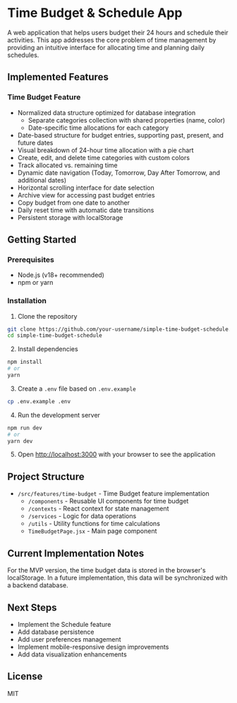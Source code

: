 # Time Budget & Schedule App

A web application that helps users budget their 24 hours and schedule their activities. This app addresses the core problem of time management by providing an intuitive interface for allocating time and planning daily schedules.

## Implemented Features

### Time Budget Feature
- Normalized data structure optimized for database integration
  - Separate categories collection with shared properties (name, color)
  - Date-specific time allocations for each category
- Date-based structure for budget entries, supporting past, present, and future dates
- Visual breakdown of 24-hour time allocation with a pie chart
- Create, edit, and delete time categories with custom colors
- Track allocated vs. remaining time
- Dynamic date navigation (Today, Tomorrow, Day After Tomorrow, and additional dates)
- Horizontal scrolling interface for date selection
- Archive view for accessing past budget entries
- Copy budget from one date to another
- Daily reset time with automatic date transitions
- Persistent storage with localStorage

## Getting Started

### Prerequisites
- Node.js (v18+ recommended)
- npm or yarn

### Installation

1. Clone the repository
```bash
git clone https://github.com/your-username/simple-time-budget-schedule.git
cd simple-time-budget-schedule
```

2. Install dependencies
```bash
npm install
# or
yarn
```

3. Create a `.env` file based on `.env.example`
```bash
cp .env.example .env
```

4. Run the development server
```bash
npm run dev
# or
yarn dev
```

5. Open [http://localhost:3000](http://localhost:3000) with your browser to see the application

## Project Structure

- `/src/features/time-budget` - Time Budget feature implementation
  - `/components` - Reusable UI components for time budget
  - `/contexts` - React context for state management
  - `/services` - Logic for data operations
  - `/utils` - Utility functions for time calculations
  - `TimeBudgetPage.jsx` - Main page component

## Current Implementation Notes

For the MVP version, the time budget data is stored in the browser's localStorage. In a future implementation, this data will be synchronized with a backend database.

## Next Steps

- Implement the Schedule feature
- Add database persistence
- Add user preferences management
- Implement mobile-responsive design improvements
- Add data visualization enhancements

## License

MIT